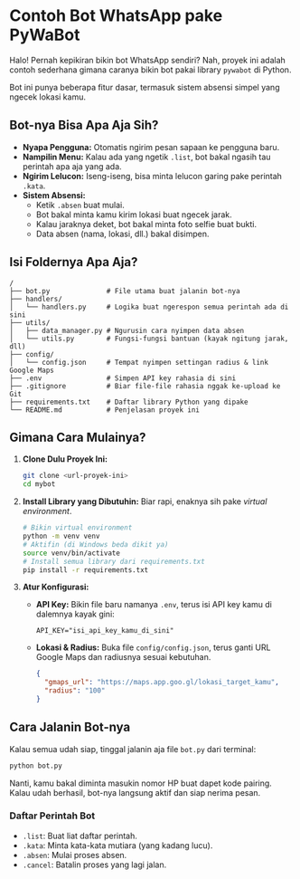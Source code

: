 # Contoh Bot WhatsApp pake PyWaBot

Halo! Pernah kepikiran bikin bot WhatsApp sendiri? Nah, proyek ini adalah contoh sederhana gimana caranya bikin bot pakai library `pywabot` di Python.

Bot ini punya beberapa fitur dasar, termasuk sistem absensi simpel yang ngecek lokasi kamu.

## Bot-nya Bisa Apa Aja Sih?

*   **Nyapa Pengguna:** Otomatis ngirim pesan sapaan ke pengguna baru.
*   **Nampilin Menu:** Kalau ada yang ngetik `.list`, bot bakal ngasih tau perintah apa aja yang ada.
*   **Ngirim Lelucon:** Iseng-iseng, bisa minta lelucon garing pake perintah `.kata`.
*   **Sistem Absensi:**
    *   Ketik `.absen` buat mulai.
    *   Bot bakal minta kamu kirim lokasi buat ngecek jarak.
    *   Kalau jaraknya deket, bot bakal minta foto selfie buat bukti.
    *   Data absen (nama, lokasi, dll.) bakal disimpen.

## Isi Foldernya Apa Aja?

```
/
├── bot.py              # File utama buat jalanin bot-nya
├── handlers/
│   └── handlers.py     # Logika buat ngerespon semua perintah ada di sini
├── utils/
│   ├── data_manager.py # Ngurusin cara nyimpen data absen
│   └── utils.py        # Fungsi-fungsi bantuan (kayak ngitung jarak, dll)
├── config/
│   └── config.json     # Tempat nyimpen settingan radius & link Google Maps
├── .env                # Simpen API key rahasia di sini
├── .gitignore          # Biar file-file rahasia nggak ke-upload ke Git
├── requirements.txt    # Daftar library Python yang dipake
└── README.md           # Penjelasan proyek ini
```

## Gimana Cara Mulainya?

1.  **Clone Dulu Proyek Ini:**
    ```bash
    git clone <url-proyek-ini>
    cd mybot
    ```

2.  **Install Library yang Dibutuhin:**
    Biar rapi, enaknya sih pake *virtual environment*.
    ```bash
    # Bikin virtual environment
    python -m venv venv
    # Aktifin (di Windows beda dikit ya)
    source venv/bin/activate
    # Install semua library dari requirements.txt
    pip install -r requirements.txt
    ```

3.  **Atur Konfigurasi:**
    *   **API Key:** Bikin file baru namanya `.env`, terus isi API key kamu di dalemnya kayak gini:
        ```
        API_KEY="isi_api_key_kamu_di_sini"
        ```
    *   **Lokasi & Radius:** Buka file `config/config.json`, terus ganti URL Google Maps dan radiusnya sesuai kebutuhan.
        ```json
        {
          "gmaps_url": "https://maps.app.goo.gl/lokasi_target_kamu",
          "radius": "100"
        }
        ```

## Cara Jalanin Bot-nya

Kalau semua udah siap, tinggal jalanin aja file `bot.py` dari terminal:
```bash
python bot.py
```

Nanti, kamu bakal diminta masukin nomor HP buat dapet kode pairing. Kalau udah berhasil, bot-nya langsung aktif dan siap nerima pesan.

### Daftar Perintah Bot

*   `.list`: Buat liat daftar perintah.
*   `.kata`: Minta kata-kata mutiara (yang kadang lucu).
*   `.absen`: Mulai proses absen.
*   `.cancel`: Batalin proses yang lagi jalan.
